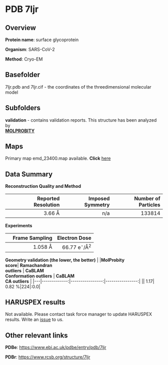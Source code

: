 # PDB 7ljr

## Overview

**Protein name**: surface glycoprotein

**Organism**: SARS-CoV-2

**Method**: Cryo-EM



## Basefolder

7ljr.pdb and 7ljr.cif - the coordinates of the threedimensional molecular model

## Subfolders





**validation** - contains validation reports. This structure has been analyzed by <br>  [**MOLPROBITY**](https://github.com/thorn-lab/coronavirus_structural_task_force/tree/master/pdb/surface_glycoprotein/SARS-CoV-2/7ljr/validation/molprobity)    



## Maps

Primary map emd_23400.map available. **Click** [here](http://ftp.wwpdb.org/pub/emdb/structures/EMD-23400/map/) 

## Data Summary
**Reconstruction Quality and Method**

|   | Reported Resolution | Imposed Symmetry | Number of Particles |
|---|-------------:|----------------:|--------------:|
|   |3.66 Å|n/a|133814|

**Experiments**

|   | Frame Sampling | Electron Dose |
|---|-------------:|----------------:|
|   |1.058 Å|66.77 e<sup>-</sup>/Å<sup>2</sup>|

**Geometry validation (the lower, the better)**
|   |**MolProbity<br>score**| **Ramachandran<br>outliers** | **CaBLAM<br>Conformation outliers** | **CaBLAM<br>CA outliers** |
|---|-------------:|----------------:|----------------:|
||  1.17|  0.82 %|224|:0.0|

## HARUSPEX results

Not available. Please contact task force manager to update HARUSPEX results. Write an [issue](https://github.com/thorn-lab/coronavirus_structural_task_force/issues) to us.

## Other relevant links 
**PDBe**:  https://www.ebi.ac.uk/pdbe/entry/pdb/7ljr
 
**PDBr**: https://www.rcsb.org/structure/7ljr 
